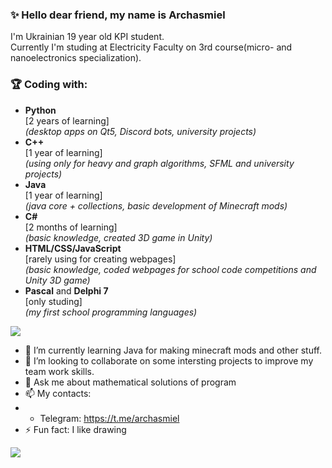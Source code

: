 ### ✨ Hello dear friend, my name is Archasmiel<br /> 
I'm Ukrainian 19 year old KPI student.<br /> 
Currently I'm studing at Electricity Faculty on 3rd course(micro- and nanoelectronics specialization).<br />



### 🏆 Coding with:
- **Python**<br /> 
[2 years of learning]<br /> 
*(desktop apps on Qt5, Discord bots, university projects)*
- **C++**<br /> 
[1 year of learning]<br /> 
*(using only for heavy and graph algorithms, SFML and university projects)*
- **Java**<br /> 
[1 year of learning]<br /> 
*(java core + collections, basic development of Minecraft mods)*
- **C#**<br /> 
[2 months of learning]<br /> 
*(basic knowledge, created 3D game in Unity)*
- **HTML/CSS/JavaScript**<br /> 
[rarely using for creating webpages]<br /> 
*(basic knowledge, coded webpages for school code competitions and Unity 3D game)*
- **Pascal** and **Delphi 7**<br /> 
[only studing]<br /> 
*(my first school programming languages)*


<a href="https://github.com/Chasmity">
  <img align="center"  src="https://github-readme-stats.vercel.app/api?username=Archasmiel&theme=github_dark&bg_color=0d1117&show_icons=true&text_color=d4d4d4&hide_border=true&icon_color=8b949e&title_color=58a6ff" />
</a>

<!-- **KariSpace/KariSpace** is a ✨ _special_ ✨ repository because its `README.md` (this file) appears on your GitHub profile. Here are some ideas to get you started: -->
<!--- - 🔭  I’m currently working on https://github.com/KariSpace/dark-chome-extension -->
- 🌱 I’m currently learning Java for making minecraft mods and other stuff.
- 👯 I’m looking to collaborate on some intersting projects to improve my team work skills. <!-- - 🤔 I’m looking for help with ... -->
- 💬 Ask me about mathematical solutions of program 
- 📫 My contacts: 
- - Telegram: https://t.me/archasmiel
- ⚡  Fun fact: I like drawing



<a href="https://github.com/Chasmity">
  <img align="center" src="https://github-readme-stats.vercel.app/api/top-langs/?username=Archasmiel&theme=tokyonight&show_icons=true&hide_border=true&icon_color=909198&title_color=58a6ff&text_color=d4d4d4&bg_color=0d1117&layout=compact&hide=css" />
</a>



